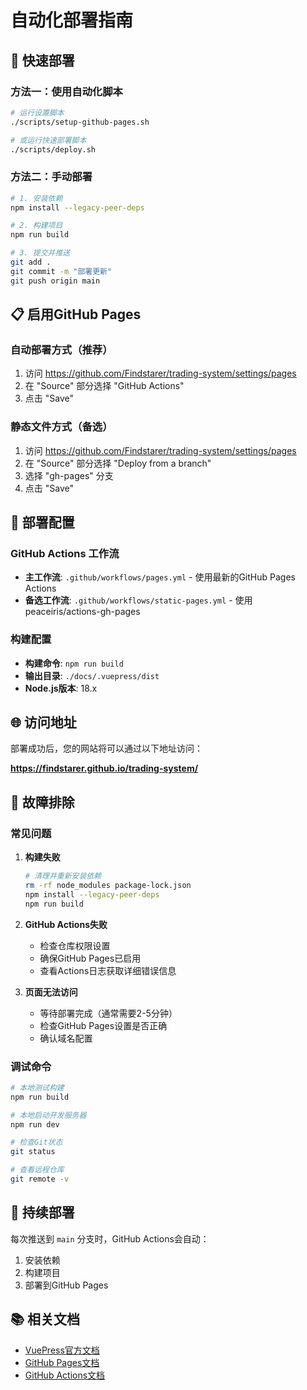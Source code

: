 # 自动化部署指南

## 🚀 快速部署

### 方法一：使用自动化脚本

```bash
# 运行设置脚本
./scripts/setup-github-pages.sh

# 或运行快速部署脚本
./scripts/deploy.sh
```

### 方法二：手动部署

```bash
# 1. 安装依赖
npm install --legacy-peer-deps

# 2. 构建项目
npm run build

# 3. 提交并推送
git add .
git commit -m "部署更新"
git push origin main
```

## 📋 启用GitHub Pages

### 自动部署方式（推荐）

1. 访问 https://github.com/Findstarer/trading-system/settings/pages
2. 在 "Source" 部分选择 "GitHub Actions"
3. 点击 "Save"

### 静态文件方式（备选）

1. 访问 https://github.com/Findstarer/trading-system/settings/pages
2. 在 "Source" 部分选择 "Deploy from a branch"
3. 选择 "gh-pages" 分支
4. 点击 "Save"

## 🔧 部署配置

### GitHub Actions 工作流

- **主工作流**: `.github/workflows/pages.yml` - 使用最新的GitHub Pages Actions
- **备选工作流**: `.github/workflows/static-pages.yml` - 使用peaceiris/actions-gh-pages

### 构建配置

- **构建命令**: `npm run build`
- **输出目录**: `./docs/.vuepress/dist`
- **Node.js版本**: 18.x

## 🌐 访问地址

部署成功后，您的网站将可以通过以下地址访问：

**https://findstarer.github.io/trading-system/**

## 📝 故障排除

### 常见问题

1. **构建失败**
   ```bash
   # 清理并重新安装依赖
   rm -rf node_modules package-lock.json
   npm install --legacy-peer-deps
   npm run build
   ```

2. **GitHub Actions失败**
   - 检查仓库权限设置
   - 确保GitHub Pages已启用
   - 查看Actions日志获取详细错误信息

3. **页面无法访问**
   - 等待部署完成（通常需要2-5分钟）
   - 检查GitHub Pages设置是否正确
   - 确认域名配置

### 调试命令

```bash
# 本地测试构建
npm run build

# 本地启动开发服务器
npm run dev

# 检查Git状态
git status

# 查看远程仓库
git remote -v
```

## 🔄 持续部署

每次推送到 `main` 分支时，GitHub Actions会自动：

1. 安装依赖
2. 构建项目
3. 部署到GitHub Pages

## 📚 相关文档

- [VuePress官方文档](https://v2.vuepress.vuejs.org/)
- [GitHub Pages文档](https://docs.github.com/en/pages)
- [GitHub Actions文档](https://docs.github.com/en/actions) 